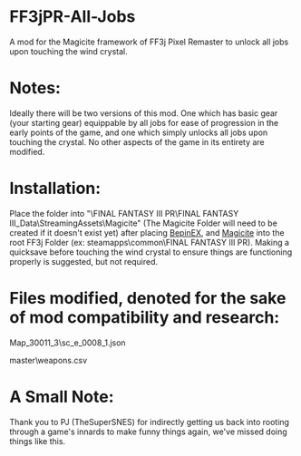 # FF3jPR-All-Jobs
A mod for the Magicite framework of FF3j Pixel Remaster to unlock all jobs upon touching the wind crystal.


# Notes:

Ideally there will be two versions of this mod. One which has basic gear (your starting gear) equippable by all jobs for ease of progression in the early points of the game, and one which simply unlocks all jobs upon touching the crystal. No other aspects of the game in its entirety are modified.



# Installation:

Place the folder into "\FINAL FANTASY III PR\FINAL FANTASY III_Data\StreamingAssets\Magicite\" (The Magicite Folder will need to be created if it doesn't exist yet) after placing [BepinEX](https://github.com/BepInEx/BepInEx/releases/download/v6.0.0-pre.2/BepInEx-Unity.IL2CPP-win-x64-6.0.0-pre.2.zip), and [Magicite](https://github.com/Silvris/Magicite/releases/tag/v2.2.0) into the root FF3j Folder (ex: steamapps\common\FINAL FANTASY III PR\). Making a quicksave before touching the wind crystal to ensure things are functioning properly is suggested, but not required.



# Files modified, denoted for the sake of mod compatibility and research:

Map_30011_3\sc_e_0008_1.json

master\weapons.csv



# A Small Note:

Thank you to PJ (TheSuperSNES) for indirectly getting us back into rooting through a game's innards to make funny things again, we've missed doing things like this.
